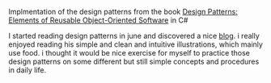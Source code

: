 Implmentation of the design patterns from the book [Design Patterns: Elements of Reusable Object-Oriented Software](https://www.goodreads.com/book/show/85009.Design_Patterns) in C#


I started reading design patterns in june and discovered a nice [blog](https://exceptionnotfound.net/). i really enjoyed reading his simple and clean and intuitive illustrations, which mainly use food. i thought it would be nice exercise for myself to practice those design patterns on some different but still simple concepts and procedures in daily life.
